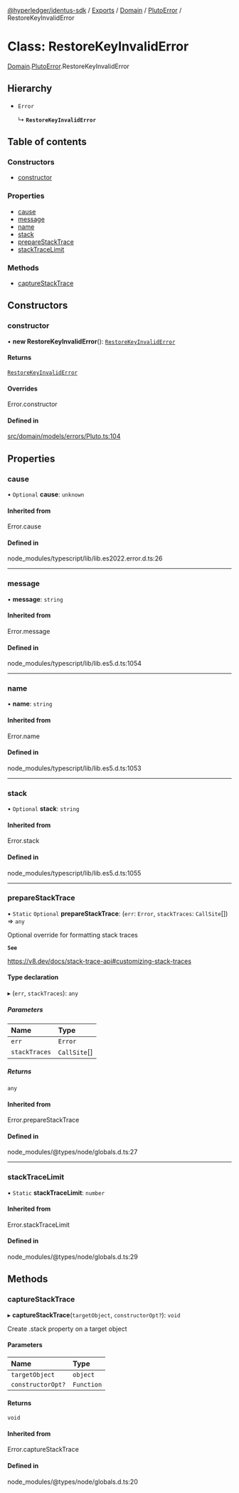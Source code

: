 [@hyperledger/identus-sdk](../README.md) / [Exports](../modules.md) / [Domain](../modules/Domain.md) / [PlutoError](../modules/Domain.PlutoError.md) / RestoreKeyInvalidError

# Class: RestoreKeyInvalidError

[Domain](../modules/Domain.md).[PlutoError](../modules/Domain.PlutoError.md).RestoreKeyInvalidError

## Hierarchy

- `Error`

  ↳ **`RestoreKeyInvalidError`**

## Table of contents

### Constructors

- [constructor](Domain.PlutoError.RestoreKeyInvalidError.md#constructor)

### Properties

- [cause](Domain.PlutoError.RestoreKeyInvalidError.md#cause)
- [message](Domain.PlutoError.RestoreKeyInvalidError.md#message)
- [name](Domain.PlutoError.RestoreKeyInvalidError.md#name)
- [stack](Domain.PlutoError.RestoreKeyInvalidError.md#stack)
- [prepareStackTrace](Domain.PlutoError.RestoreKeyInvalidError.md#preparestacktrace)
- [stackTraceLimit](Domain.PlutoError.RestoreKeyInvalidError.md#stacktracelimit)

### Methods

- [captureStackTrace](Domain.PlutoError.RestoreKeyInvalidError.md#capturestacktrace)

## Constructors

### constructor

• **new RestoreKeyInvalidError**(): [`RestoreKeyInvalidError`](Domain.PlutoError.RestoreKeyInvalidError.md)

#### Returns

[`RestoreKeyInvalidError`](Domain.PlutoError.RestoreKeyInvalidError.md)

#### Overrides

Error.constructor

#### Defined in

[src/domain/models/errors/Pluto.ts:104](https://github.com/hyperledger-identus/sdk-ts/blob/d44afc3403bdd5cf86219cd263be20ea744f4706/src/domain/models/errors/Pluto.ts#L104)

## Properties

### cause

• `Optional` **cause**: `unknown`

#### Inherited from

Error.cause

#### Defined in

node_modules/typescript/lib/lib.es2022.error.d.ts:26

___

### message

• **message**: `string`

#### Inherited from

Error.message

#### Defined in

node_modules/typescript/lib/lib.es5.d.ts:1054

___

### name

• **name**: `string`

#### Inherited from

Error.name

#### Defined in

node_modules/typescript/lib/lib.es5.d.ts:1053

___

### stack

• `Optional` **stack**: `string`

#### Inherited from

Error.stack

#### Defined in

node_modules/typescript/lib/lib.es5.d.ts:1055

___

### prepareStackTrace

▪ `Static` `Optional` **prepareStackTrace**: (`err`: `Error`, `stackTraces`: `CallSite`[]) => `any`

Optional override for formatting stack traces

**`See`**

https://v8.dev/docs/stack-trace-api#customizing-stack-traces

#### Type declaration

▸ (`err`, `stackTraces`): `any`

##### Parameters

| Name | Type |
| :------ | :------ |
| `err` | `Error` |
| `stackTraces` | `CallSite`[] |

##### Returns

`any`

#### Inherited from

Error.prepareStackTrace

#### Defined in

node_modules/@types/node/globals.d.ts:27

___

### stackTraceLimit

▪ `Static` **stackTraceLimit**: `number`

#### Inherited from

Error.stackTraceLimit

#### Defined in

node_modules/@types/node/globals.d.ts:29

## Methods

### captureStackTrace

▸ **captureStackTrace**(`targetObject`, `constructorOpt?`): `void`

Create .stack property on a target object

#### Parameters

| Name | Type |
| :------ | :------ |
| `targetObject` | `object` |
| `constructorOpt?` | `Function` |

#### Returns

`void`

#### Inherited from

Error.captureStackTrace

#### Defined in

node_modules/@types/node/globals.d.ts:20

